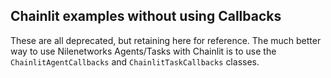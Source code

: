 ## Chainlit examples without using Callbacks

These are all deprecated, but retaining here for reference.
The much better way to use Nilenetworks Agents/Tasks with Chainlit is to use 
the `ChainlitAgentCallbacks` and `ChainlitTaskCallbacks` classes.
